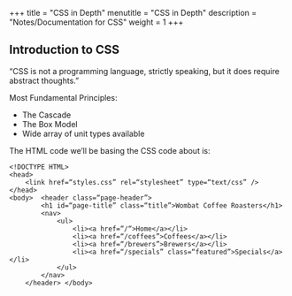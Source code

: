 +++
title = "CSS in Depth"
menutitle = "CSS in Depth"
description = "Notes/Documentation for CSS"
weight = 1
+++

## Introduction to CSS

“CSS is not a programming language, strictly speaking, but it does require abstract thoughts.”

Most Fundamental Principles:
- The Cascade
- The Box Model
- Wide array of unit types available

The HTML code we’ll be basing the CSS code about is:

```
<!DOCTYPE HTML>
<head>
	<link href=“styles.css” rel=“stylesheet” type=“text/css” />
</head>
<body> 	<header class=“page-header”>
		<h1 id=“page-title” class=“title”>Wombat Coffee Roasters</h1>
		<nav>
			<ul>
				<li><a href=“/“>Home</a></li>
				<li><a href=“/coffees”>Coffees</a></li>
				<li><a href=“/brewers”>Brewers</a></li>
				<li><a href=“/specials” class=“featured”>Specials</a></li>
			</ul>
		</nav>
	</header> </body>
```

